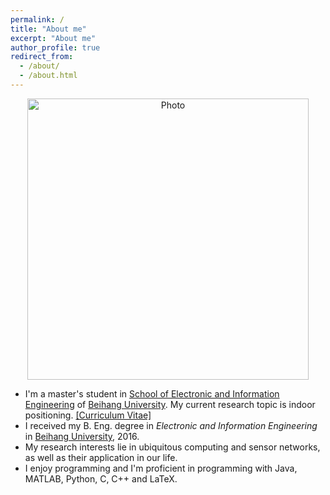 ```yaml
---
permalink: /
title: "About me"
excerpt: "About me"
author_profile: true
redirect_from: 
  - /about/
  - /about.html
---
```



<p align="center">
  <img src="https://cleartune.github.io/images/Me.jpg?raw=true" alt="Photo" style="width:450px;" />
</p>

- I'm a master's student in [School of Electronic and Information Engineering](http://www.ee.buaa.edu.cn/) of [Beihang University](http://www.buaa.edu.cn). My current research topic is indoor positioning. [[Curriculum Vitae]](https://cleartune.github.io/files/CV_HaidongWang.pdf)
- I received my B. Eng. degree in *Electronic and Information Engineering* in [Beihang University](http://www.buaa.edu.cn), 2016. 
- My research interests lie in ubiquitous computing and sensor networks, as well as their application in our life. 
- I enjoy programming and I'm proficient in programming with Java, MATLAB, Python, C, C++ and LaTeX. 
